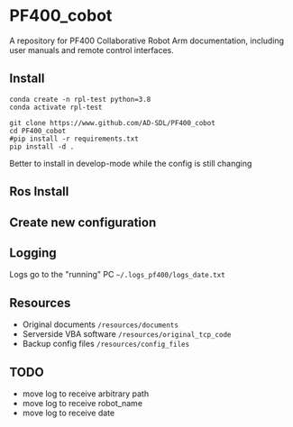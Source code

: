 # PF400_cobot
A repository for PF400 Collaborative Robot Arm documentation, including user manuals and remote control interfaces.

## Install

    conda create -n rpl-test python=3.8
    conda activate rpl-test

    git clone https://www.github.com/AD-SDL/PF400_cobot
    cd PF400_cobot
    #pip install -r requirements.txt
    pip install -d . 

Better to install in develop-mode while the config is still changing

## Ros Install

## Create new configuration

## Logging

Logs go to the "running" PC `~/.logs_pf400/logs_date.txt`

## Resources

* Original documents `/resources/documents`
* Serverside VBA software `/resources/original_tcp_code`
* Backup config files `/resources/config_files`

## TODO

* move log to receive arbitrary path
* move log to receive robot_name
* move log to receive date
